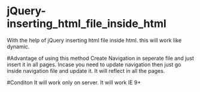 # jQuery-inserting_html_file_inside_html
With the help of jQuery inserting html file inside html. this will work like dynamic.

#Advantage of using this method
Create Navigation in seperate file and just insert it in all pages. Incase you need to update navigation then just go inside navigation file and update it. It will reflect in all the pages.

#Conditon
It will work only on server.
It will work IE 9+
